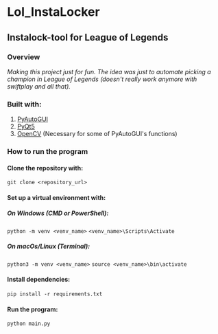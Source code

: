 # Lol_InstaLocker
## Instalock-tool for League of Legends

### Overview
*Making this project just for fun. The idea was just to automate picking a champion in League of Legends (doesn't really work anymore with swiftplay and all that).*

### Built with:
  1. [PyAutoGUI](https://pyautogui.readthedocs.io/en/latest/)
  2. [PyQt5](https://pypi.org/project/PyQt5/)
  3. [OpenCV](https://opencv.org/) (Necessary for some of PyAutoGUI's functions)

### How to run the program

#### Clone the repository with:
  ```git clone <repository_url>```

#### Set up a virtual environment with:
  ##### On Windows (CMD or PowerShell):
```python -m venv <venv_name>```
```<venv_name>\Scripts\Activate```
  ##### On macOs/Linux (Terminal):
```python3 -m venv <venv_name>```
```source <venv_name>\bin\activate```

#### Install dependencies:
  ```pip install -r requirements.txt```

#### Run the program:
  ```python main.py```
  
